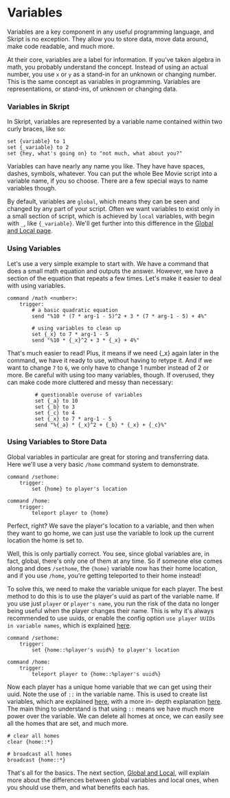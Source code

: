 # Variables

Variables are a key component in any useful programming language, and Skript is no exception. They allow you to store data, move data around, make code readable, and much more.

At their core, variables are a label for information. If you've taken algebra in math, you probably understand the concept. Instead of using an actual number, you use `x` or `y` as a stand-in for an unknown or changing number. This is the same concept as variables in programming. Variables are representations, or stand-ins, of unknown or changing data.

### Variables in Skript

In Skript, variables are represented by a variable name contained within two curly braces, like so:

```applescript
set {variable} to 1
set {_variable} to 2
set {hey, what's going on} to "not much, what about you?"
```

Variables can have nearly any name you like. They have have spaces, dashes, symbols, whatever. You can put the whole Bee Movie script into a variable name, if you so choose. There are a few special ways to name variables though.

By default, variables are `global`, which means they can be seen and changed by any part of your script. Often we want variables to exist only in a small section of script, which is achieved by `local` variables, with begin with `_`, like `{_variable}`. We'll get further into this difference in the [Global and Local page](global-and-local.md).

### Using Variables

Let's use a very simple example to start with. We have a command that does a small math equation and outputs the answer. However, we have a section of the equation that repeats a few times. Let's make it easier to deal with using variables.

```applescript
command /math <number>:
    trigger:
        # a basic quadratic equation
        send "%10 * (7 * arg-1 - 5)^2 + 3 * (7 * arg-1 - 5) + 4%"
        
        # using variables to clean up
        set {_x} to 7 * arg-1 - 5
        send "%10 * {_x}^2 + 3 * {_x} + 4%"        
```

That's much easier to read! Plus, it means if we need {\_x} again later in the command, we have it ready to use, without having to retype it. And if we want to change `7` to `6`, we only have to change 1 number instead of 2 or more. Be careful with using too many variables, though. If overused, they can make code more cluttered and messy than necessary:

```applescript
         # questionable overuse of variables
         set {_a} to 10
         set {_b} to 3
         set {_c} to 4
         set {_x} to 7 * arg-1 - 5
         send "%{_a} * {_x}^2 + {_b} * {_x} + {_c}%"  
```

### Using Variables to Store Data

Global variables in particular are great for storing and transferring data. Here we'll use a very basic `/home` command system to demonstrate.

```applescript
command /sethome:
    trigger:
        set {home} to player's location
        
command /home:
    trigger:
        teleport player to {home} 
```

Perfect, right? We save the player's location to a variable, and then when they want to go home, we can just use the variable to look up the current location the home is set to.

Well, this is only partially correct. You see, since global variables are, in fact, global, there's only one of them at any time. So if someone else comes along and does `/sethome`, the `{home}` variable now has their home location, and if you use `/home`, you're getting teleported to their home instead!

To solve this, we need to make the variable unique for each player. The best method to do this is to use the player's uuid as part of the variable name. If you use just `player` or `player's name`, you run the risk of the data no longer being useful when the player changes their name. This is why it's always recommended to use uuids, or enable the config option `use player UUIDs in variable names`, which is explained [here](../../unfinished/auxiliary-guides/useful-config-options.md).

```applescript
command /sethome:
    trigger:
        set {home::%player's uuid%} to player's location
        
command /home:
    trigger:
        teleport player to {home::%player's uuid%} 
```

Now each player has a unique home variable that we can get using their uuid. Note the use of `::` in the variable name. This is used to create list variables, which are explained [here](list-basics.md), with a more in- depth explanation [here](../lists/). The main thing to understand is that using `::` means we have much more power over the variable. We can delete all homes at once, we can easily see all the homes that are set, and much more.

```applescript
# clear all homes
clear {home::*}

# broadcast all homes
broadcast {home::*}
```

That's all for the basics. The next section, [Global and Local](global-and-local.md), will explain more about the differences between global variables and local ones, when you should use them, and what benefits each has.
